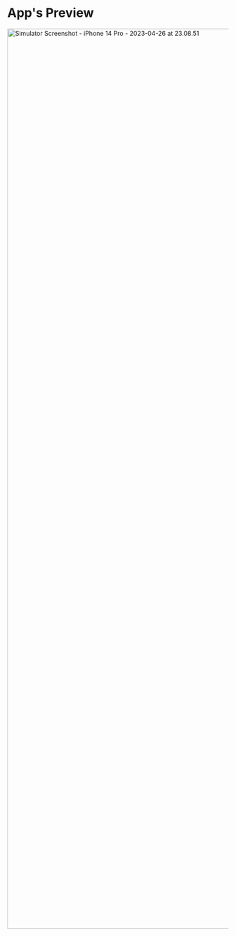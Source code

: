 # App's Preview

<p style="center"><img src="https://live.staticflickr.com/65535/52848320387_a451a6dd7f_k.jpg" width="945" height="2048" alt="Simulator Screenshot - iPhone 14 Pro - 2023-04-26 at 23.08.51"/></p>
